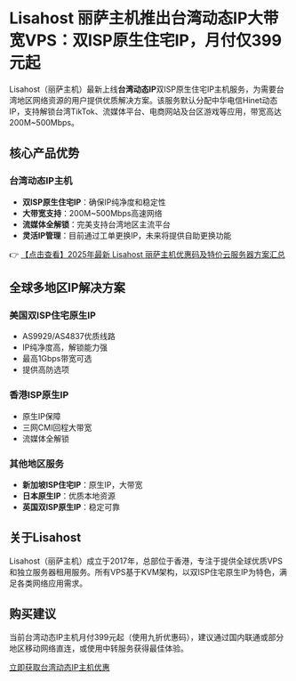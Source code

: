 # Lisahost 丽萨主机推出台湾动态IP大带宽VPS：双ISP原生住宅IP，月付仅399元起

Lisahost（丽萨主机）最新上线**台湾动态IP**双ISP原生住宅IP主机服务，为需要台湾地区网络资源的用户提供优质解决方案。该服务默认分配中华电信Hinet动态IP，支持解锁台湾TikTok、流媒体平台、电商网站及台区游戏等应用，带宽高达200M~500Mbps。

## 核心产品优势

### 台湾动态IP主机
- **双ISP原生住宅IP**：确保IP纯净度和稳定性
- **大带宽支持**：200M~500Mbps高速网络
- **流媒体全解锁**：完美支持台湾地区主流平台
- **灵活IP管理**：目前通过工单更换IP，未来将提供自助更换功能

👉 [【点击查看】2025年最新 Lisahost 丽萨主机优惠码及特价云服务器方案汇总](https://bit.ly/lisazhuji)

## 全球多地区IP解决方案

### 美国双ISP住宅原生IP
- AS9929/AS4837优质线路
- IP纯净度高，解锁能力强
- 最高1Gbps带宽可选
- 提供高防选项

### 香港ISP原生IP
- 原生IP保障
- 三网CMI回程大带宽
- 流媒体全解锁

### 其他地区服务
- **新加坡ISP住宅IP**：原生IP，大带宽
- **日本原生IP**：优质本地资源
- **英国双ISP原生IP**：稳定可靠

## 关于Lisahost
Lisahost（丽萨主机）成立于2017年，总部位于香港，专注于提供全球优质VPS和独立服务器租用服务。所有VPS基于KVM架构，以双ISP住宅原生IP为特色，满足各类网络应用需求。

## 购买建议
当前台湾动态IP主机月付399元起（使用九折优惠码），建议通过国内联通或部分地区移动网络直连，或使用中转服务获得最佳体验。

[立即获取台湾动态IP主机优惠](https://bit.ly/lisazhuji)